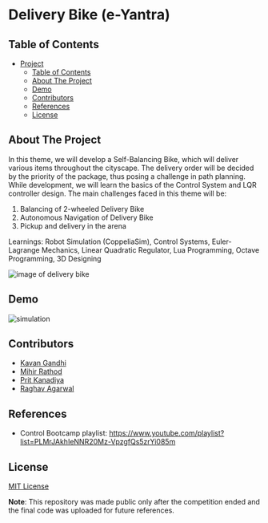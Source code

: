 # Delivery Bike (e-Yantra)

## Table of Contents

- [Project](#Delivery-Bike)
  - [Table of Contents](#table-of-contents)
  - [About The Project](#about-the-project)
  - [Demo](#demo)
  - [Contributors](#contributors)
  - [References](#references)
  - [License](#license)
  
## About The Project

In this theme, we will develop a Self-Balancing Bike, which will deliver various items throughout the cityscape. The delivery order will be decided by the priority of the package, thus posing a challenge in path planning. While development, we will learn the basics of the Control System and LQR controller design. The main challenges faced in this theme will be:

1) Balancing of 2-wheeled Delivery Bike
2) Autonomous Navigation of Delivery Bike
3) Pickup and delivery in the arena

Learnings: Robot Simulation (CoppeliaSim), Control Systems, Euler-Lagrange Mechanics, Linear Quadratic Regulator, Lua Programming, Octave Programming, 3D Designing

<img src = "https://portal.e-yantra.org/img/theme/db.png" alt = "image of delivery bike">

## Demo

![simulation](https://user-images.githubusercontent.com/103832825/235443915-3e6f3bae-71b2-47dc-a2bb-450c7bda7375.gif)

## Contributors

* [Kavan Gandhi](https://github.com/KGan31)
* [Mihir Rathod](https://github.com/m-g-rathod)
* [Prit Kanadiya](https://github.com/PritK99)
* [Raghav Agarwal](https://github.com/Raghav323)

## References

* Control Bootcamp playlist: https://www.youtube.com/playlist?list=PLMrJAkhIeNNR20Mz-VpzgfQs5zrYi085m

## License

[MIT License](https://opensource.org/licenses/MIT)

<b>Note</b>:  This repository was made public only after the competition ended and the final code was uploaded for future references.
